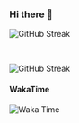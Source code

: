 ### Hi there 👋


![GitHub Streak](https://github-readme-streak-stats.herokuapp.com/?user=weryzebra-yue&theme=dark&disable_animation=true)

<br/>

![GitHub Streak](https://wery-zebra-yue.vercel.app/)


#### WakaTime
![Waka Time](https://github-readme-stats.vercel.app/api/wakatime?username=WeryZebra)



